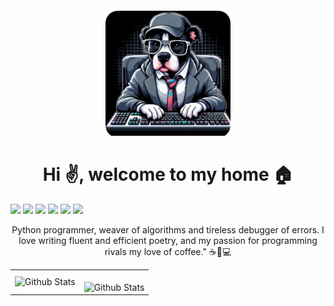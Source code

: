 <div style="margin: 20px auto; border-radius: 20px; width: 200px;overflow:hidden;">
    <img src="./assets/dog.jpg" alt="dog">
</div>

<h1 style="text-align: center;">Hi ✌️, welcome to my home 🏠</h1>

![](https://img.shields.io/badge/Linux-FCC624?style=for-the-badge&logo=linux&logoColor=black) <!---->
![](https://img.shields.io/badge/Python-14354C?style=for-the-badge&logo=python&logoColor=white) <!---->
![](https://img.shields.io/badge/Django-092E20?style=for-the-badge&logo=django&logoColor=white) <!---->
![](https://img.shields.io/badge/Flask-000000?style=for-the-badge&logo=flask&logoColor=white) <!---->
![](https://img.shields.io/badge/C-00599C?style=for-the-badge&logo=c&logoColor=white) <!---->
![](https://img.shields.io/badge/Windows-ASUS_Zenbook_3-0078D6?style=for-the-badge&logo=windows&logoColor=white)

<p style="text-align: center;">Python programmer, weaver of algorithms and tireless debugger of errors. I love writing fluent and efficient poetry, and my passion for programming rivals my love of coffee." ☕🐍💻</p>

<table>
  <tr>
    <td>
      <img
        align="left"
        src="https://github-readme-stats.vercel.app/api?username=TheAnom&theme=radical&hide_border=false"
        alt="Github Stats"
      />
    </td>
    <td>
      <br />
      <img
        align="left"
        src="https://github-readme-streak-stats.herokuapp.com/?user=TheAnom&theme=dark&hide_border=false"
        alt="Github Stats"
      />
    </td>
  </tr>
</table>

